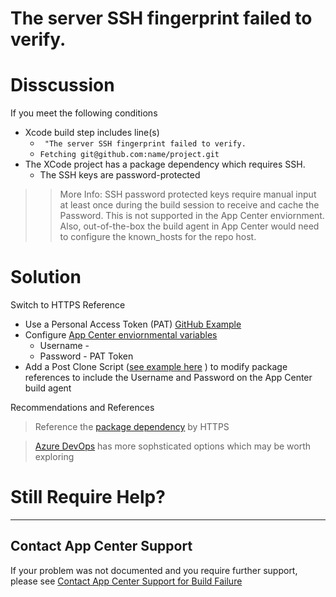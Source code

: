 # The server SSH fingerprint failed to verify.

# Disscussion

If you meet the following conditions
*  Xcode build step includes line(s) 
    * ` "The server SSH fingerprint failed to verify.`  
    * ` Fetching git@github.com:name/project.git `
*  The XCode project has a package dependency which requires SSH.
    *  The SSH keys are password-protected  

>> More Info: SSH password protected keys require manual input at least once during the build session to receive and cache the Password. This is not supported in the App Center enviornment. Also, out-of-the-box the build agent in App Center would need to configure the known_hosts for the repo host. 

# Solution

Switch to HTTPS Reference
* Use a Personal Access Token (PAT) [GitHub Example](https://help.github.com/en/github/authenticating-to-github/creating-a-personal-access-token-for-the-command-line)
* Configure [App Center enviornmental variables](https://docs.microsoft.com/en-us/appcenter/build/custom/variables/#variables-declared-in-build-configuration)
    * Username - 
    * Password - PAT Token 
* Add a Post Clone Script ([see example here](/Build_Scripts/Replace_Package_References_With_Secure_Reference.sh) ) to modify package references to include the Username and Password on the App Center build agent 

Recommendations and References
> Reference the [package dependency](https://developer.apple.com/documentation/xcode/adding_package_dependencies_to_your_app) by HTTPS

> [Azure DevOps](http://dev.azure.com/) has more sophsticated options which may be worth exploring

# Still Require Help?
---
## Contact App Center Support
If your problem was not documented and you require further support, please see [Contact App Center Support for Build Failure](/Build/Contact_App_Center_Suport_Build_Issue.md)